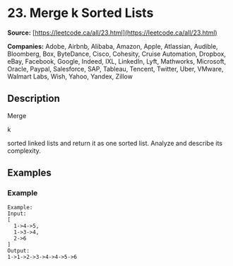 # 23. Merge k Sorted Lists

**Source:** [https://leetcode.ca/all/23.html](https://leetcode.ca/all/23.html)

**Companies:** Adobe, Airbnb, Alibaba, Amazon, Apple, Atlassian, Audible, Bloomberg, Box, ByteDance, Cisco, Cohesity, Cruise Automation, Dropbox, eBay, Facebook, Google, Indeed, IXL, LinkedIn, Lyft, Mathworks, Microsoft, Oracle, Paypal, Salesforce, SAP, Tableau, Tencent, Twitter, Uber, VMware, Walmart Labs, Wish, Yahoo, Yandex, Zillow

## Description

Merge

k

sorted linked lists and return it as one sorted list. Analyze and describe
        its complexity.

## Examples

### Example

```
Example:
Input:
[
  1->4->5,
  1->3->4,
  2->6
]
Output:
1->1->2->3->4->4->5->6
```

